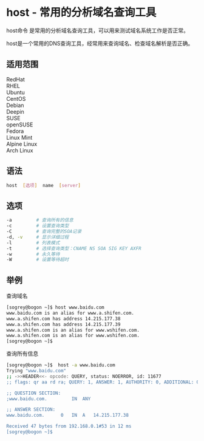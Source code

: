 # host - 常用的分析域名查询工具

host命令 是常用的分析域名查询工具，可以用来测试域名系统工作是否正常。

host是一个常用的DNS查询工具，经常用来查询域名、检查域名解析是否正确。

## 适用范围

<!-- <div class="svg linux">Linux</div> -->
<div class="svg redhat">RedHat</div>
<div class="svg rhel">RHEL</div>
<div class="svg ubuntu">Ubuntu</div>
<div class="svg centos">CentOS</div>
<div class="svg debian">Debian</div>
<div class="svg deepin">Deepin</div>
<div class="svg suse">SUSE</div>
<div class="svg opensuse">openSUSE</div>
<div class="svg fedora">Fedora</div>
<div class="svg linuxmint">Linux Mint</div>
<!-- <div class="svg mxlinux">MX Linux</div> -->
<div class="svg alpinelinux">Alpine Linux</div>
<div class="svg archlinux">Arch Linux</div>

## 语法

``` bash
host  [选项]  name  [server]
```

## 选项

``` bash
-a         # 查询所有的信息
-c         # 设置查询类型
-C         # 查询完整的SOA记录
-d, -v     # 显示详细过程
-l         # 列表模式
-t         # 选择查询类型：CNAME NS SOA SIG KEY AXFR
-w         # 永久等待
-W         # 设置等待超时
```
## 举例
查询域名
``` bash
[sogrey@bogon ~]$ host www.baidu.com
www.baidu.com is an alias for www.a.shifen.com.
www.a.shifen.com has address 14.215.177.38
www.a.shifen.com has address 14.215.177.39
www.a.shifen.com is an alias for www.wshifen.com.
www.a.shifen.com is an alias for www.wshifen.com.
[sogrey@bogon ~]$ 
```
查询所有信息
``` bash
[sogrey@bogon ~]$  host -a www.baidu.com
Trying "www.baidu.com"
;; ->>HEADER<<- opcode: QUERY, status: NOERROR, id: 11677
;; flags: qr aa rd ra; QUERY: 1, ANSWER: 1, AUTHORITY: 0, ADDITIONAL: 0

;; QUESTION SECTION:
;www.baidu.com.			IN	ANY

;; ANSWER SECTION:
www.baidu.com.		0	IN	A	14.215.177.38

Received 47 bytes from 192.168.0.1#53 in 12 ms
[sogrey@bogon ~]$ 
```


